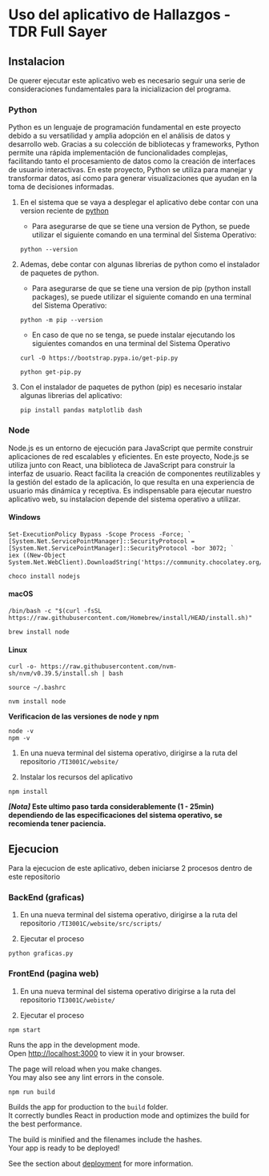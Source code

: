 # Uso del aplicativo de Hallazgos - TDR Full Sayer

## Instalacion

De querer ejecutar este aplicativo web es necesario seguir una serie de consideraciones fundamentales
para la inicializacion del programa.

### Python
Python es un lenguaje de programación fundamental en este proyecto debido a su versatilidad y amplia adopción en el análisis de datos y desarrollo web. Gracias a su colección de bibliotecas y frameworks, Python permite una rápida implementación de funcionalidades complejas, facilitando tanto el procesamiento de datos como la creación de interfaces de usuario interactivas. En este proyecto, Python se utiliza para manejar y transformar datos, así como para generar visualizaciones que ayudan en la toma de decisiones informadas.

1. En el sistema que se vaya a desplegar el aplicativo debe contar con una version reciente de [python](https://www.python.org/downloads/)

    - Para asegurarse de que se tiene una version de Python, se puede utilizar el siguiente comando en una terminal del Sistema Operativo:

    ```
    python --version
    ```

2. Ademas, debe contar con algunas librerias de python como el instalador de paquetes de python.

    - Para asegurarse de que se tiene una version de pip (python install packages), se puede utilizar el siguiente comando en una terminal del Sistema Operativo:

    ```
    python -m pip --version
    ```

    - En caso de que no se tenga, se puede instalar ejecutando los siguientes comandos en una terminal
    del Sistema Operativo

    ```
    curl -O https://bootstrap.pypa.io/get-pip.py
    ```

    ```
    python get-pip.py
    ```


3. Con el instalador de paquetes de python (pip) es necesario instalar algunas librerias del aplicativo:

    ```
    pip install pandas matplotlib dash
    ```

### Node
Node.js es un entorno de ejecución para JavaScript que permite construir aplicaciones de red escalables y eficientes. En este proyecto, Node.js se utiliza junto con React, una biblioteca de JavaScript para construir la interfaz de usuario. React facilita la creación de componentes reutilizables y la gestión del estado de la aplicación, lo que resulta en una experiencia de usuario más dinámica y receptiva. Es indispensable para ejecutar
nuestro aplicativo web, su instalacion depende del sistema operativo a utilizar.

#### Windows

```
Set-ExecutionPolicy Bypass -Scope Process -Force; `
[System.Net.ServicePointManager]::SecurityProtocol = [System.Net.ServicePointManager]::SecurityProtocol -bor 3072; `
iex ((New-Object System.Net.WebClient).DownloadString('https://community.chocolatey.org/install.ps1'))
```

```
choco install nodejs
```

#### macOS

```
/bin/bash -c "$(curl -fsSL https://raw.githubusercontent.com/Homebrew/install/HEAD/install.sh)"
```

```
brew install node
```

#### Linux

```
curl -o- https://raw.githubusercontent.com/nvm-sh/nvm/v0.39.5/install.sh | bash
```

```
source ~/.bashrc
```

```
nvm install node
```

**Verificacion de las versiones de node y npm**

```
node -v
npm -v
```

1. En una nueva terminal del sistema operativo, dirigirse a la ruta del repositorio `/TI3001C/website/`

2. Instalar los recursos  del aplicativo
```
npm install
```
***[Nota]*** **Este ultimo paso tarda considerablemente (1 - 25min) dependiendo de las especificaciones del sistema operativo, se recomienda tener paciencia.**


## Ejecucion

Para la ejecucion de este aplicativo, deben iniciarse 2 procesos dentro de este repositorio

### BackEnd (graficas)

1. En una nueva terminal del sistema operativo, dirigirse a la ruta del repositorio `/TI3001C/website/src/scripts/`

2. Ejecutar el proceso
```
python graficas.py
```

### FrontEnd (pagina web)

1. En una nueva terminal del sistema operativo dirigirse a la ruta del repositorio `TI3001C/webiste/`

2. Ejecutar el proceso
```
npm start
```

Runs the app in the development mode.\
Open [http://localhost:3000](http://localhost:3000) to view it in your browser.

The page will reload when you make changes.\
You may also see any lint errors in the console.


```
npm run build
```

Builds the app for production to the `build` folder.\
It correctly bundles React in production mode and optimizes the build for the best performance.

The build is minified and the filenames include the hashes.\
Your app is ready to be deployed!

See the section about [deployment](https://facebook.github.io/create-react-app/docs/deployment) for more information.